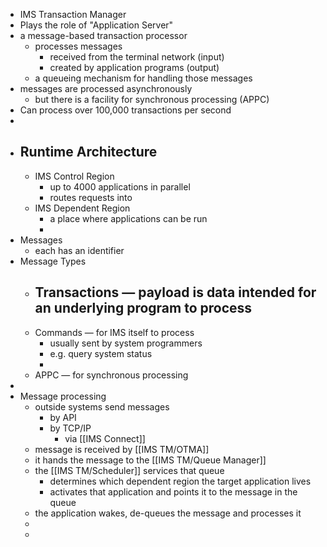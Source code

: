 - IMS Transaction Manager
- Plays the role of "Application Server"
- a message-based transaction processor
	- processes messages
		- received from the terminal network (input)
		- created by application programs (output)
	- a queueing mechanism for handling those messages
- messages are processed asynchronously
	- but there is a facility for synchronous processing (APPC)
- Can process over 100,000 transactions per second
-
- ## Runtime Architecture
	- IMS Control Region
		- up to 4000 applications in parallel
		- routes requests into
	- IMS Dependent Region
		- a place where applications can be run
		-
- Messages
	- each has an identifier
- Message Types
	- Transactions — payload is data intended for an underlying program to process
		-
	- Commands — for IMS itself to process
		- usually sent by system programmers
		- e.g. query system status
		-
	- APPC — for synchronous processing
-
- Message processing
	- outside systems send messages
		- by API
		- by TCP/IP
			- via [[IMS Connect]]
	- message is received by [[IMS TM/OTMA]]
	- it hands the message to the [[IMS TM/Queue Manager]]
	- the [[IMS TM/Scheduler]] services that queue
		- determines which dependent region the target application lives
		- activates that application and points it to the message in the queue
	- the application wakes, de-queues the message and processes it
	-
	-